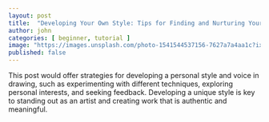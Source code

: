 ```yaml
---
layout: post
title:  "Developing Your Own Style: Tips for Finding and Nurturing Your Unique Voice"
author: john
categories: [ beginner, tutorial ]
image: "https://images.unsplash.com/photo-1541544537156-7627a7a4aa1c?ixlib=rb-0.3.5&ixid=eyJhcHBfaWQiOjEyMDd9&s=a20c472bc23308e390c8ffae3dd90c60&auto=format&fit=crop&w=750&q=80"
published: false
---
```


This post would offer strategies for developing a personal style and voice in drawing, such as experimenting with different techniques, exploring personal interests, and seeking feedback. Developing a unique style is key to standing out as an artist and creating work that is authentic and meaningful.
